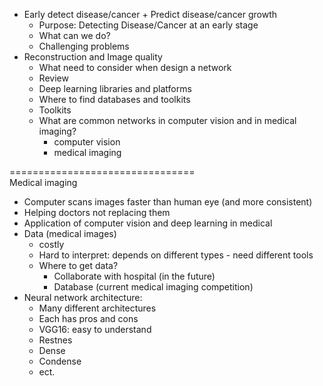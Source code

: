 
- Early detect disease/cancer + Predict disease/cancer growth
	- Purpose: Detecting Disease/Cancer at an early stage
	- What can we do?
	- Challenging problems
- Reconstruction and Image quality
	- What need to consider when design a network
	- Review
	- Deep learning libraries and platforms
	- Where to find databases and toolkits
	- Toolkits
	- What are common networks in computer vision and in medical imaging?
		- computer vision
		- medical imaging

================================ <br>
Medical imaging <br>
- Computer scans images faster than human eye (and more consistent)
- Helping doctors not replacing them
- Application of computer vision and deep learning in medical
 - Data (medical images) 
	- costly 
	- Hard to interpret: depends on different types - need different tools
	- Where to get data? 
		- Collaborate with hospital (in the future)
		- Database (current medical imaging competition)
- Neural network architecture:
	- Many different architectures 
	- Each has pros and cons
	- VGG16: easy to understand
	- Restnes
	- Dense
	- Condense
	- ect.